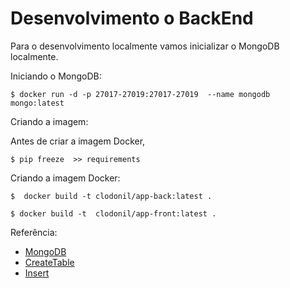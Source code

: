 # Desenvolvimento o BackEnd

Para o desenvolvimento localmente vamos inicializar o MongoDB localmente.

Iniciando o MongoDB:

```
$ docker run -d -p 27017-27019:27017-27019  --name mongodb mongo:latest
```


Criando a imagem:

Antes de criar a imagem Docker, 


```
$ pip freeze  >> requirements
```

Criando a imagem Docker:

```
$  docker build -t clodonil/app-back:latest .
```

```
$ docker build -t  clodonil/app-front:latest .
```


Referência:

- [MongoDB](https://medium.com/grupy-rn/trabalhando-com-python-e-mongodb-1d23ee042658)
- [CreateTable](https://www.w3schools.com/python/python_mongodb_create_db.asp)
- [Insert](https://www.w3schools.com/python/python_mongodb_insert.asp)
